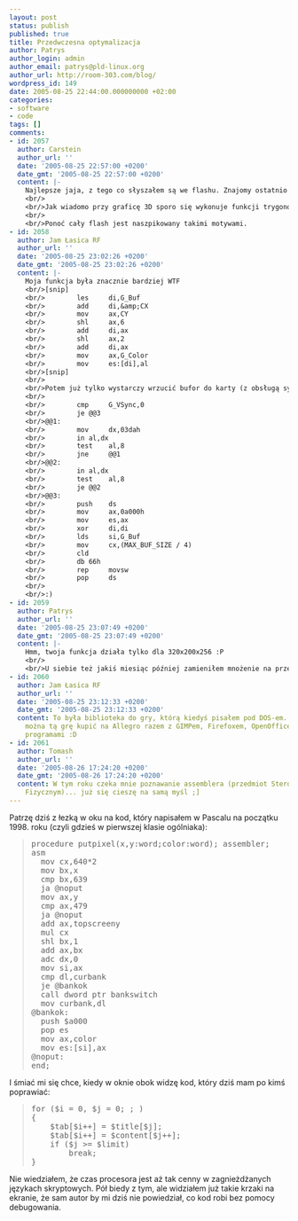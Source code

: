 ```yaml
---
layout: post
status: publish
published: true
title: Przedwczesna optymalizacja
author: Patrys
author_login: admin
author_email: patrys@pld-linux.org
author_url: http://room-303.com/blog/
wordpress_id: 149
date: 2005-08-25 22:44:00.000000000 +02:00
categories:
- software
- code
tags: []
comments:
- id: 2057
  author: Carstein
  author_url: ''
  date: '2005-08-25 22:57:00 +0200'
  date_gmt: '2005-08-25 22:57:00 +0200'
  content: |-
    Najlepsze jaja, z tego co słyszałem są we flashu. Znajomy ostatnio sporo pisze w tym czymś, to się nasłuchałem.
    <br/>
    <br/>Jak wiadomo przy graficę 3D sporo się wykonuje funkcji trygonometrycznych. Jeśli trzeba je wykonać wielokrotnie, to warto sobie poszczególne wyniki tablicować i potem się  odwoływać do tablicy. Otóż okazuje się, że odwołanie się do elementu tablicy jest we flashu wolniejsze, niż wywołanie funkcji trygonometrycznej z zewnętrznej biblioteki.
    <br/>
    <br/>Ponoć cały flash jest naszpikowany takimi motywami.
- id: 2058
  author: Jam Łasica RF
  author_url: ''
  date: '2005-08-25 23:02:26 +0200'
  date_gmt: '2005-08-25 23:02:26 +0200'
  content: |-
    Moja funkcja była znacznie bardziej WTF
    <br/>[snip]
    <br/>        les     di,G_Buf
    <br/>        add     di,&amp;CX
    <br/>        mov     ax,CY
    <br/>        shl     ax,6
    <br/>        add     di,ax
    <br/>        shl     ax,2
    <br/>        add     di,ax
    <br/>        mov     ax,G_Color
    <br/>        mov     es:[di],al
    <br/>[snip]
    <br/>
    <br/>Potem już tylko wystarczy wrzucić bufor do karty (z obsługą synchronizacji pionowej)
    <br/>
    <br/>        cmp     G_VSync,0
    <br/>        je @@3
    <br/>@@1:
    <br/>        mov     dx,03dah
    <br/>        in al,dx
    <br/>        test    al,8
    <br/>        jne     @@1
    <br/>@@2:
    <br/>        in al,dx
    <br/>        test    al,8
    <br/>        je @@2
    <br/>@@3:
    <br/>        push    ds
    <br/>        mov     ax,0a000h
    <br/>        mov     es,ax
    <br/>        xor     di,di
    <br/>        lds     si,G_Buf
    <br/>        mov     cx,(MAX_BUF_SIZE / 4)
    <br/>        cld
    <br/>        db 66h
    <br/>        rep     movsw
    <br/>        pop     ds
    <br/>
    <br/>:)
- id: 2059
  author: Patrys
  author_url: ''
  date: '2005-08-25 23:07:49 +0200'
  date_gmt: '2005-08-25 23:07:49 +0200'
  content: |-
    Hmm, twoja funkcja działa tylko dla 320x200x256 :P
    <br/>
    <br/>U siebie też jakiś miesiąc później zamieniłem mnożenie na przesunięcia bitowe i składanie. Tylko, że nie chodzi tu o najładniejszą funkcję do rysowania pikselami po ekranie. Chodzi o to, że to już nie te czasy, kiedy się pisało wstawki w assemblerze.
- id: 2060
  author: Jam Łasica RF
  author_url: ''
  date: '2005-08-25 23:12:33 +0200'
  date_gmt: '2005-08-25 23:12:33 +0200'
  content: To była biblioteka do gry, którą kiedyś pisałem pod DOS-em. Co ciekawe
    można tą grę kupić na Allegro razem z GIMPem, Firefoxem, OpenOffice i innymi otwartymi
    programami :D
- id: 2061
  author: Tomash
  author_url: ''
  date: '2005-08-26 17:24:20 +0200'
  date_gmt: '2005-08-26 17:24:20 +0200'
  content: W tym roku czeka mnie poznawanie assemblera (przedmiot Sterowanie Eksperymentem
    Fizycznym)... już się cieszę na samą myśl ;]
---
```

<p>Patrzę dziś z łezką w oku na kod, który napisałem w Pascalu na początku 1998. roku (czyli gdzieś w pierwszej klasie ogólniaka):</p>

<blockquote><pre>procedure putpixel(x,y:word;color:word); assembler;
asm
  mov cx,640*2
  mov bx,x
  cmp bx,639
  ja @noput
  mov ax,y
  cmp ax,479
  ja @noput
  add ax,topscreeny
  mul cx
  shl bx,1
  add ax,bx
  adc dx,0
  mov si,ax
  cmp dl,curbank
  je @bankok
  call dword ptr bankswitch
  mov curbank,dl
@bankok:
  push $a000
  pop es
  mov ax,color
  mov es:[si],ax
@noput:
end;</pre></blockquote>

<p>I śmiać mi się chce, kiedy w oknie obok widzę kod, który dziś mam po kimś poprawiać:</p>

<blockquote><pre>for ($i = 0, $j = 0; ; )
{
	$tab[$i++] = $title[$j];
	$tab[$i++] = $content[$j++];
	if ($j >= $limit)
		break;
}</pre></blockquote>

<p>Nie wiedziałem, że czas procesora jest aż tak cenny w zagnieżdżanych językach skryptowych. Pół biedy z tym, ale widziałem już takie krzaki na ekranie, że sam autor by mi dziś nie powiedział, co kod robi bez pomocy debugowania.</p>
